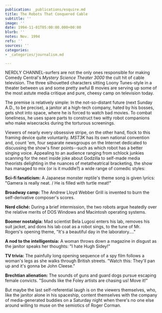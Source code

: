 ```yaml
---
publication: _publications/esquire.md
title: The Robots That Conquered Cable
subtitle: ''
image: ''
date: 1994-11-01T05:00:00.000+00:00
blurb: ''
notes: Nov. 1994
refs: ''
sources: ''
categories:
- _categories/journalism.md

---
```

NERDLY CHANNEL-surfers are not the only ones responsible for making Comedy Central's _Mystery Science Theater 3000_ the cult hit of cable television. The three silhouetted characters sitting Loony Tunes-style in a theater between us and some pretty awful B movies are serving up some of the most astute media critique and pure, cheesy camp on television today.

The premise is relatively simple: In the not-so-distant future (next Sunday A.D., to be precise), a janitor at a high-tech company, hated by his bosses, gets shot into space, where he is forced to watch bad movies. To combat loneliness, he uses spare parts to construct two witty robot companions who make wisecracks during the torturous screenings.

Viewers of nearly every obsessive stripe, on the other hand, flock to this framing device quite voluntarily. _MST3K_ has its own national convention and, count 'em, four separate newsgroups on the Internet dedicated to discussing the show's finer points--such as which robot has a better singing voice. Appealing to an audience ranging from schlock junkies scanning for the next inside joke about Godzilla to self-made media theorists delighting in the nuances of metatheatrical bracketing, the show has managed to mix (or is it muddle?) a wide range of comedic styles:

**Sci-fi fanaticism:** A Japanese monster reptile's theme song is given lyrics: "Gamera is really neat. / He is filled with turtle meat!"

**Broadway camp:** The Andrew Lloyd Webber Grill is invented to burn the self-derivative composer's scores.

**Nerd cliché:** During a brief intermission, the two robots argue heatedly over the relative merits of DOS Windows and Macintosh operating systems.

**Boomer nostalgia:** Mad scientist Bela Lugosi enters his lab, removes his suit jacket, and dons his lab coat as a robot sings, to the tune of Mr. Rogers's opening theme, "It's a beautiful day in the laboratory...."

**A nod to the intelligentsia:** A woman throws down a magazine in disgust as the janitor speaks her thoughts: "I hate Hugh Sidey!"

**TV trivia:** The painfully long opening sequence of a spy film follows a woman's legs as she walks through British streets. "Watch this: They'll pan up and it's gonna be John Cleese."

**Brechtian alienation:** The sounds of guns and guard dogs pursue escaping female convicts. "Sounds like the Foley artists are chasing us! Move it!"

But maybe the last self-referential laugh is on the viewers themselves, who, like the janitor alone in his spaceship, content themselves with the company of media-generated buddies on a Saturday night when there's no one else around willing to muse on the semiotics of Roger Corman.
